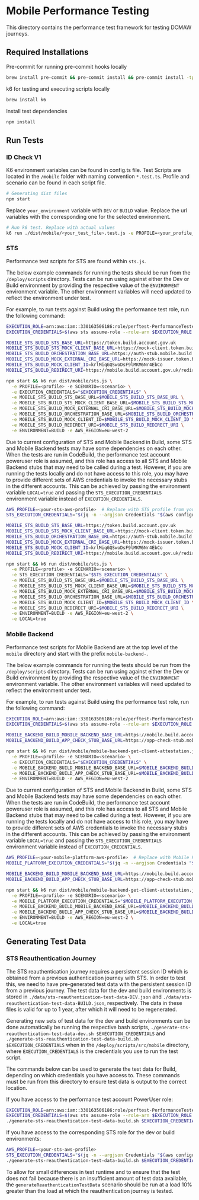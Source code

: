 # Mobile Performance Testing

This directory contains the performance test framework for testing DCMAW journeys.

## Required Installations

Pre-commit for running pre-commit hooks locally

```bash
brew install pre-commit && pre-commit install && pre-commit install -tprepare-commit-msg -tcommit-msg
```

k6 for testing and executing scripts locally

```bash
brew install k6
```

Install test dependencies

```bash
npm install
```

## Run Tests

### ID Check V1

K6 environment variables can be found in config.ts file.
Test Scripts are located in the `/mobile` folder with naming convention `*.test.ts`. Profile and scenario can be found in each script file.

```bash
# Generating dist files
npm start
```

Replace `your_environment` variable with `DEV` or `BUILD` value. Replace the url variables with the corresponding one for the selected environment.

```bash
# Run k6 test. Replace with actual values
k6 run ./dist/mobile/<your_test_file>.test.js -e PROFILE=<your_profile_name> -e SCENARIO=<your_scenario_name> -e MOBILE_<your_environment>_TEST_CLIENT_URL=<your_test_client_execute_url> -e MOBILE_<your_environment>_BACKEND_URL=<your_backend_url> -e MOBILE_<your_environment>_FRONTEND_URL=<your_frontend_url> -e ENVIRONMENT=<your_environment>
```

### STS

Performance test scripts for STS are found within `sts.js`.

The below example commands for running the tests should be run from the `/deploy/scripts` directory. Tests can be run
using against either the Dev or Build environment by providing the respective value of the `ENVIRONMENT` environment
variable. The other environment variables will need updated to reflect the environment under test.

For example, to run tests against Build using the performance test role, run the following command:

```bash
EXECUTION_ROLE=arn:aws:iam::330163506186:role/perftest-PerformanceTesterRole
EXECUTION_CREDENTIALS=$(aws sts assume-role --role-arn $EXECUTION_ROLE --role-session-name `date +%s` --profile perf-test-prod-pu)

MOBILE_STS_BUILD_STS_BASE_URL=https://token.build.account.gov.uk
MOBILE_STS_BUILD_STS_MOCK_CLIENT_BASE_URL=https://mock-client.token.build.account.gov.uk
MOBILE_STS_BUILD_ORCHESTRATION_BASE_URL=https://auth-stub.mobile.build.account.gov.uk
MOBILE_STS_BUILD_MOCK_EXTERNAL_CRI_BASE_URL=https://mock-issuer.token.build.account.gov.uk
MOBILE_STS_BUILD_MOCK_CLIENT_ID=krlMiqGQSwoDsF9lMKM6Nr4EbCo
MOBILE_STS_BUILD_REDIRECT_URI=https://mobile.build.account.gov.uk/redirect

npm start && k6 run dist/mobile/sts.js \
  -e PROFILE=<profile> -e SCENARIO=<scenario> \
  -e EXECUTION_CREDENTIALS="$EXECUTION_CREDENTIALS" \
  -e MOBILE_STS_BUILD_STS_BASE_URL=$MOBILE_STS_BUILD_STS_BASE_URL \
  -e MOBILE_STS_BUILD_STS_MOCK_CLIENT_BASE_URL=$MOBILE_STS_BUILD_STS_MOCK_CLIENT_BASE_URL \
  -e MOBILE_STS_BUILD_MOCK_EXTERNAL_CRI_BASE_URL=$MOBILE_STS_BUILD_MOCK_EXTERNAL_CRI_BASE_URL \
  -e MOBILE_STS_BUILD_ORCHESTRATION_BASE_URL=$MOBILE_STS_BUILD_ORCHESTRATION_BASE_URL \
  -e MOBILE_STS_BUILD_MOCK_CLIENT_ID=$MOBILE_STS_BUILD_MOCK_CLIENT_ID \
  -e MOBILE_STS_BUILD_REDIRECT_URI=$MOBILE_STS_BUILD_REDIRECT_URI \
  -e ENVIRONMENT=BUILD -e AWS_REGION=eu-west-2
```

Due to current configuration of STS and Mobile Backend in Build, some STS and Mobile Backend tests may have some
dependencies on each other. When the tests are run in CodeBuild, the performance test account poweruser role is assumed,
and this role has access to all STS and Mobile Backend stubs that may need to be called during a test. However, if you
are running the tests locally and do not have access to this role, you may have to provide different sets of AWS
credentials to invoke the necessary stubs in the different accounts. This can be achieved by passing the environment
variable `LOCAL=true` and passing the `STS_EXECUTION_CREDENTIALS` environment variable instead of `EXECUTION_CREDENTIALS`.

```bash
AWS_PROFILE=<your-sts-aws-profile>  # Replace with STS profile from your AWS config
STS_EXECUTION_CREDENTIALS="$(jq -n --argjson Credentials "$(aws configure export-credentials --profile $AWS_PROFILE)" '{Credentials: $Credentials}')"

MOBILE_STS_BUILD_STS_BASE_URL=https://token.build.account.gov.uk
MOBILE_STS_BUILD_STS_MOCK_CLIENT_BASE_URL=https://mock-client.token.build.account.gov.uk
MOBILE_STS_BUILD_ORCHESTRATION_BASE_URL=https://auth-stub.mobile.build.account.gov.uk
MOBILE_STS_BUILD_MOCK_EXTERNAL_CRI_BASE_URL=https://mock-issuer.token.build.account.gov.uk
MOBILE_STS_BUILD_MOCK_CLIENT_ID=krlMiqGQSwoDsF9lMKM6Nr4EbCo
MOBILE_STS_BUILD_REDIRECT_URI=https://mobile.build.account.gov.uk/redirect

npm start && k6 run dist/mobile/sts.js \
  -e PROFILE=<profile> -e SCENARIO=<scenario> \
  -e STS_EXECUTION_CREDENTIALS="$STS_EXECUTION_CREDENTIALS" \
  -e MOBILE_STS_BUILD_STS_BASE_URL=$MOBILE_STS_BUILD_STS_BASE_URL \
  -e MOBILE_STS_BUILD_STS_MOCK_CLIENT_BASE_URL=$MOBILE_STS_BUILD_STS_MOCK_CLIENT_BASE_URL \
  -e MOBILE_STS_BUILD_MOCK_EXTERNAL_CRI_BASE_URL=$MOBILE_STS_BUILD_MOCK_EXTERNAL_CRI_BASE_URL \
  -e MOBILE_STS_BUILD_ORCHESTRATION_BASE_URL=$MOBILE_STS_BUILD_ORCHESTRATION_BASE_URL \
  -e MOBILE_STS_BUILD_MOCK_CLIENT_ID=$MOBILE_STS_BUILD_MOCK_CLIENT_ID \
  -e MOBILE_STS_BUILD_REDIRECT_URI=$MOBILE_STS_BUILD_REDIRECT_URI \
  -e ENVIRONMENT=BUILD -e AWS_REGION=eu-west-2 \
  -e LOCAL=true
```

### Mobile Backend

Performance test scripts for Mobile Backend are at the top level of the `mobile` directory and start with the prefix
`mobile-backend-`.

The below example commands for running the tests should be run from the `/deploy/scripts` directory. Tests can be run
using against either the Dev or Build environment by providing the respective value of the `ENVIRONMENT` environment
variable. The other environment variables will need updated to reflect the environment under test.

For example, to run tests against Build using the performance test role, run the following command:

```bash
EXECUTION_ROLE=arn:aws:iam::330163506186:role/perftest-PerformanceTesterRole
EXECUTION_CREDENTIALS=$(aws sts assume-role --role-arn $EXECUTION_ROLE --role-session-name `date +%s` --profile perf-test-prod-pu)

MOBILE_BACKEND_BUILD_MOBILE_BACKEND_BASE_URL=https://mobile.build.account.gov.uk
MOBILE_BACKEND_BUILD_APP_CHECK_STUB_BASE_URL=https://app-check-stub.mobile.build.account.gov.uk

npm start && k6 run dist/mobile/mobile-backend-get-client-attestation.js \
  -e PROFILE=<profile> -e SCENARIO=<scenario> \
  -e EXECUTION_CREDENTIALS="$EXECUTION_CREDENTIALS" \
  -e MOBILE_BACKEND_BUILD_MOBILE_BACKEND_BASE_URL=$MOBILE_BACKEND_BUILD_MOBILE_BACKEND_BASE_URL \
  -e MOBILE_BACKEND_BUILD_APP_CHECK_STUB_BASE_URL=$MOBILE_BACKEND_BUILD_APP_CHECK_STUB_BASE_URL \
  -e ENVIRONMENT=BUILD -e AWS_REGION=eu-west-2
```

Due to current configuration of STS and Mobile Backend in Build, some STS and Mobile Backend tests may have some
dependencies on each other. When the tests are run in CodeBuild, the performance test account poweruser role is assumed,
and this role has access to all STS and Mobile Backend stubs that may need to be called during a test. However, if you
are running the tests locally and do not have access to this role, you may have to provide different sets of AWS
credentials to invoke the necessary stubs in the different accounts. This can be achieved by passing the environment
variable `LOCAL=true` and passing the `STS_EXECUTION_CREDENTIALS` environment variable instead of `EXECUTION_CREDENTIALS`.

```bash
AWS_PROFILE=<your-mobile-platform-aws-profile>  # Replace with Mobile Platform profile from your AWS config
MOBILE_PLATFORM_EXECUTION_CREDENTIALS="$(jq -n --argjson Credentials "$(aws configure export-credentials --profile $AWS_PROFILE)" '{Credentials: $Credentials}')"

MOBILE_BACKEND_BUILD_MOBILE_BACKEND_BASE_URL=https://mobile.build.account.gov.uk
MOBILE_BACKEND_BUILD_APP_CHECK_STUB_BASE_URL=https://app-check-stub.mobile.build.account.gov.uk

npm start && k6 run dist/mobile/mobile-backend-get-client-attestation.js \
  -e PROFILE=<profile> -e SCENARIO=<scenario> \
  -e MOBILE_PLATFORM_EXECUTION_CREDENTIALS="$MOBILE_PLATFORM_EXECUTION_CREDENTIALS" \
  -e MOBILE_BACKEND_BUILD_MOBILE_BACKEND_BASE_URL=$MOBILE_BACKEND_BUILD_MOBILE_BACKEND_BASE_URL \
  -e MOBILE_BACKEND_BUILD_APP_CHECK_STUB_BASE_URL=$MOBILE_BACKEND_BUILD_APP_CHECK_STUB_BASE_URL \
  -e ENVIRONMENT=BUILD -e AWS_REGION=eu-west-2 \
  -e LOCAL=true
```
## Generating Test Data

### STS Reauthentication Journey

The STS reauthentication journey requires a persistent session ID which is obtained from a previous authentication
journey with STS. In order to test this, we need to have pre-generated test data with the persistent session ID from a
previous journey. The test data for the dev and build environments is stored in
`./data/sts-reauthentication-test-data-DEV.json` and `./data/sts-reauthentication-test-data-BUILD.json`, respectively.
The data in these files is valid for up to 1 year, after which it will need to be regenerated.

Generating new sets of test data for the dev and build environments can be done automatically be running the respective
bash scripts, `./generate-sts-reauthentication-test-data-dev.sh $EXECUTION_CREDENTIALS` and
`./generate-sts-reauthentication-test-data-build.sh $EXECUTION_CREDENTIALS` when in the `/deploy/scripts/src/mobile`
directory, where `EXECUTION_CREDENTIALS` is the credentials you use to run the test script.

The commands below can be used to generate the test data for Build, depending on which credentials you have access to.
These commands must be run from this directory to ensure test data is output to the correct location.

If you have access to the performance test account PowerUser role:
```bash
EXECUTION_ROLE=arn:aws:iam::330163506186:role/perftest-PerformanceTesterRole
EXECUTION_CREDENTIALS=$(aws sts assume-role --role-arn $EXECUTION_ROLE --role-session-name `date +%s` --profile perf-test-prod-pu)
./generate-sts-reauthentication-test-data-build.sh $EXECUTION_CREDENTIALS
```

If you have access to the corresponding STS role for the dev or build environments:
```bash
AWS_PROFILE=<your-sts-aws-profile>
STS_EXECUTION_CREDENTIALS="$(jq -n --argjson Credentials "$(aws configure export-credentials --profile $AWS_PROFILE)" '{Credentials: $Credentials}')"
./generate-sts-reauthentication-test-data-build.sh $EXECUTION_CREDENTIALS
```

To allow for small differences in test runtime and to ensure that the test does not fail because there
is an insufficient amount of test data available, the `generateReauthenticationTestData` scenario should be run at a
load 10% greater than the load at which the reauthentication journey is tested.